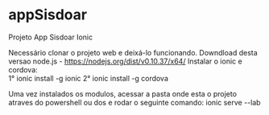 # appSisdoar
Projeto App Sisdoar Ionic

Necessário clonar o projeto web e deixá-lo funcionando.
Downdload desta versao node.js - https://nodejs.org/dist/v0.10.37/x64/
Instalar o ionic e cordova:  
1° ionic install -g ionic
2° ionic install -g cordova

Uma vez instalados os modulos, acessar a pasta onde esta o projeto atraves do powershell ou dos e rodar o seguinte comando:
ionic serve --lab
